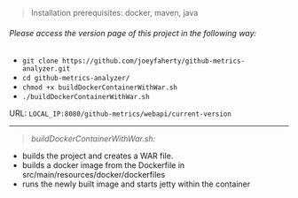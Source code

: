 > Installation prerequisites: docker, maven, java

###### Please access the version page of this project in the following way:

* `git clone https://github.com/joeyfaherty/github-metrics-analyzer.git`
* `cd github-metrics-analyzer/`
* `chmod +x buildDockerContainerWithWar.sh`
* `./buildDockerContainerWithWar.sh`

URL: `LOCAL_IP:8080/github-metrics/webapi/current-version`

***

> *buildDockerContainerWithWar.sh:*

* builds the project and creates a WAR file.
* builds a docker image from the Dockerfile in src/main/resources/docker/dockerfiles
* runs the newly built image and starts jetty within the container